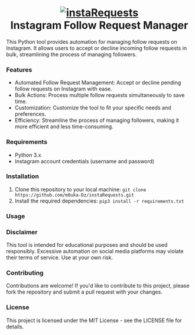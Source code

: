 <h1 align="center">
  <br>
  <a href="https://github.com/m0uka-Dz/instaRequests"><img src="https://img.icons8.com/3d-plastilina/69/instagram-new--v1.png" alt="instaRequests"></a>
  <br>
  Instagram Follow Request Manager
  <br>
</h1>

This Python tool provides automation for managing follow requests on Instagram. It allows users to accept or decline incoming follow requests in bulk, streamlining the process of managing followers.

### Features
* Automated Follow Request Management: Accept or decline pending follow requests on Instagram with ease.
* Bulk Actions: Process multiple follow requests simultaneously to save time.
* Customization: Customize the tool to fit your specific needs and preferences.
* Efficiency: Streamline the process of managing followers, making it more efficient and less time-consuming.

### Requirements
* Python 3.x 
* Instagram account credentials (username and password)

### Installation

1. Clone this repository to your local machine: ` git clone  https://github.com/m0uka-Dz/instaRequests.git `
2. Install the required dependencies: ` pip3 install -r requirements.txt `

### Usage


### Disclaimer
This tool is intended for educational purposes and should be used responsibly. Excessive automation on social media platforms may violate their terms of service. Use at your own risk.

### Contributing
Contributions are welcome! If you'd like to contribute to this project, please fork the repository and submit a pull request with your changes.

### License
This project is licensed under the MIT License - see the LICENSE file for details.
